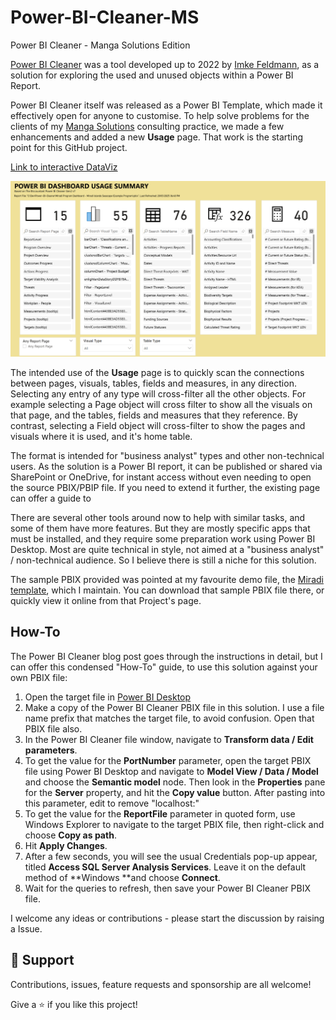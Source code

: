 # Power-BI-Cleaner-MS
Power BI Cleaner - Manga Solutions Edition

[Power BI Cleaner](https://www.thebiccountant.com/tools-power-bi-cleaner/) was a tool developed up to 2022 by [Imke Feldmann](https://www.linkedin.com/in/imkefeldmann), as a solution for exploring the used and unused objects within a Power BI Report.

Power BI Cleaner itself was released as a Power BI Template, which made it effectively open for anyone to customise. To help solve problems for the clients of my [Manga Solutions](www.mangasolutions.com) consulting practice, we made a few enhancements and added a new **Usage** page.  That work is the starting point for this GitHub project. 

[Link to interactive DataViz](https://app.powerbi.com/view?r=eyJrIjoiZGMxMzIwMDAtMmMxYy00YmM3LWJkNDMtYzViMjVlYzc3MzY3IiwidCI6ImRjMWYwNGY1LWMxZTUtNDQyOS1hODEyLTU3OTNiZTQ1YmY5ZCJ9)

[![Click to view and interact with the report](https://github.com/Mike-Honey/Power-BI-Cleaner-MS/blob/main/PBI-Cleaner-Gen2-V7-MS-Usage-Page.png?raw=true)](https://app.powerbi.com/view?r=eyJrIjoiZGMxMzIwMDAtMmMxYy00YmM3LWJkNDMtYzViMjVlYzc3MzY3IiwidCI6ImRjMWYwNGY1LWMxZTUtNDQyOS1hODEyLTU3OTNiZTQ1YmY5ZCJ9)

The intended use of the **Usage** page is to quickly scan the connections between pages, visuals, tables, fields and measures, in any direction. Selecting any entry of any type will cross-filter all the other objects.  For example selecting a Page object will cross filter to show all the visuals on that page, and the tables, fields and measures that they reference. By contrast, selecting a Field  object will cross-filter to show the pages and visuals where it is used, and it's home table.

The format is intended for "business analyst" types and other non-technical users. As the solution is a Power BI report, it can be published or shared via SharePoint or OneDrive, for instant access without even needing to open the source PBIX/PBIP file.  If you need to extend it further, the existing page can offer a guide to 

There are several other tools around now to help with similar tasks, and some of them have more features. But they are mostly specific apps that must be installed, and they require some preparation work using Power BI Desktop. Most are quite technical in style, not aimed at a "business analyst" / non-technical audience. So I believe there is still a niche for this solution.

The sample PBIX provided was pointed at my favourite demo file, the [Miradi template](https://github.com/Mike-Honey/miradi), which I maintain.  You can download that sample PBIX file there, or quickly view it online from that Project's page.

## How-To

The Power BI Cleaner blog post goes through the instructions in detail, but I can offer this condensed "How-To" guide, to use this solution against your own PBIX file:

1. Open the target file in [Power BI Desktop](https://www.microsoft.com/en-au/power-platform/products/power-bi/desktop)
2. Make a copy of the Power BI Cleaner PBIX file in this solution. I use a file name prefix that matches the target file, to avoid confusion. Open that PBIX file also.
3. In the Power BI Cleaner file window, navigate to **Transform data / Edit parameters**.
4. To get the value for the **PortNumber** parameter, open the target PBIX file using Power BI Desktop and navigate to **Model View / Data / Model** and choose the **Semantic model** node.  Then look in the **Properties** pane for the **Server** property, and hit the **Copy value** button. After pasting into this parameter, edit to remove "localhost:"
5. To get the value for the **ReportFile** parameter in quoted form, use Windows Explorer to navigate to the target PBIX file, then right-click and choose **Copy as path**.
6. Hit **Apply Changes**.
7. After a few seconds, you will see the usual Credentials pop-up appear, titled **Access SQL Server Analysis Services**.  Leave it on the default method of **Windows **and choose **Connect**.
8. Wait for the queries to refresh, then save your Power BI Cleaner PBIX file.

I welcome any ideas or contributions - please start the discussion by raising a Issue.


## 🤝 Support

Contributions, issues, feature requests and sponsorship are all welcome!

Give a ⭐️ if you like this project!
